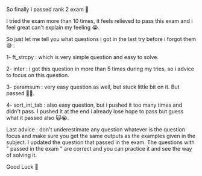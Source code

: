 So finally i passed rank 2 exam 🎉

I tried the exam more than 10 times, it feels relieved to pass this exam and i feel great can't explain my feeling 😭.

So just let me tell you what questions i got in the last try before i forgot them 😅 :

1- ft_strcpy : which is very simple question and easy to solve.

2- inter : i got this question in more than 5 times during my tries, so i advice to focus on this question.

3- paramsum : very easy question as well, but stuck little bit on it. But passed 👍🏻.

4- sort_int_tab : also easy question, but i pushed it too many times and didn't pass. I pushed it at the end i already lose hope to pass but guess what it passed also 🙀😭.

Last advice : don't underestimate any question whatever is the question focus and make sure you get the same outputs as the examples given in the subject.
I updated the question that passed in the exam. The questions with " passed in the exam " are correct and you can practice it and see the way of solving it.

Good Luck 🎉
